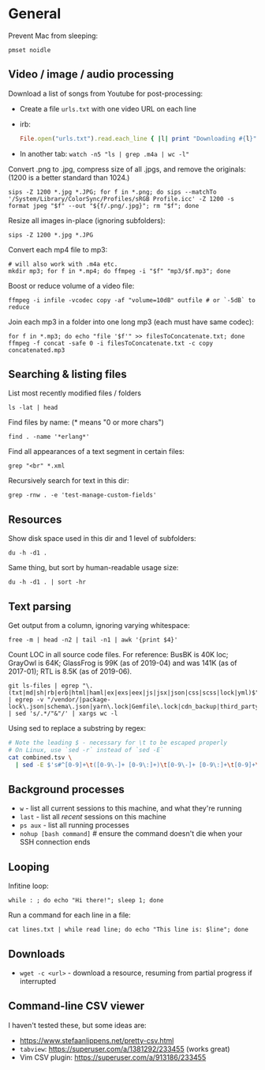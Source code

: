 # General

Prevent Mac from sleeping:

    pmset noidle


## Video / image / audio processing

Download a list of songs from Youtube for post-processing:

  - Create a file `urls.txt` with one video URL on each line

  - irb:
    ```rb
    File.open("urls.txt").read.each_line { |l| print "Downloading #{l}"; `youtube-dl -f140 #{l}`; sleep 10 }
    ```

  - In another tab: `watch -n5 "ls | grep .m4a | wc -l"`

Convert .png to .jpg, compress size of all .jpgs, and remove the originals:
(1200 is a better standard than 1024.)

    sips -Z 1200 *.jpg *.JPG; for f in *.png; do sips --matchTo '/System/Library/ColorSync/Profiles/sRGB Profile.icc' -Z 1200 -s format jpeg "$f" --out "${f/.png/.jpg}"; rm "$f"; done

Resize all images in-place (ignoring subfolders):

    sips -Z 1200 *.jpg *.JPG

Convert each mp4 file to mp3:

    # will also work with .m4a etc.
    mkdir mp3; for f in *.mp4; do ffmpeg -i "$f" "mp3/$f.mp3"; done

Boost or reduce volume of a video file:

    ffmpeg -i infile -vcodec copy -af "volume=10dB" outfile # or `-5dB` to reduce

Join each mp3 in a folder into one long mp3 (each must have same codec):

    for f in *.mp3; do echo "file '$f'" >> filesToConcatenate.txt; done
    ffmpeg -f concat -safe 0 -i filesToConcatenate.txt -c copy concatenated.mp3


## Searching & listing files

List most recently modified files / folders

    ls -lat | head

Find files by name: (* means "0 or more chars")

    find . -name '*erlang*'

Find all appearances of a text segment in certain files:

    grep "<br" *.xml

Recursively search for text in this dir:

    grep -rnw . -e 'test-manage-custom-fields'


## Resources

Show disk space used in this dir and 1 level of subfolders:

    du -h -d1 .

Same thing, but sort by human-readable usage size:

    du -h -d1 . | sort -hr


## Text parsing

Get output from a column, ignoring varying whitespace:

    free -m | head -n2 | tail -n1 | awk '{print $4}'

Count LOC in all source code files. For reference: BusBK is 40K loc; GrayOwl is 64K; GlassFrog is 99K (as of 2019-04) and was 141K (as of 2017-01);  RTL is 8.5K (as of 2019-06).

    git ls-files | egrep "\.(txt|md|sh|rb|erb|html|haml|ex|exs|eex|js|jsx|json|css|scss|lock|yml)$" | egrep -v "/vendor/|package-lock\.json|schema\.json|yarn\.lock|Gemfile\.lock|cdn_backup|third_party" | sed 's/.*/"&"/' | xargs wc -l

Using sed to replace a substring by regex:

```sh
# Note the leading $ - necessary for \t to be escaped properly
# On Linux, use `sed -r` instead of `sed -E`
cat combined.tsv \
  | sed -E $'s#^[0-9]+\t([0-9\-]+ [0-9\:]+)\t[0-9\-]+ [0-9\:]+\t[0-9]+\t[A-z\-]+\t([0-9\.]+)\t[A-z0-9]+\t[A-z]+\t([A-z0-9\/\.]+)\t#\\3\t\\1\t#g'
```


## Background processes

- `w` - list all current sessions to this machine, and what they're running
- `last` - list all *recent* sessions on this machine
- `ps aux` - list all running processes
- `nohup [bash command]` # ensure the command doesn't die when your SSH connection ends


## Looping

Infitine loop:

    while : ; do echo "Hi there!"; sleep 1; done

Run a command for each line in a file:

    cat lines.txt | while read line; do echo "This line is: $line"; done


## Downloads

- `wget -c <url>` - download a resource, resuming from partial progress if interrupted


## Command-line CSV viewer

I haven't tested these, but some ideas are:

- https://www.stefaanlippens.net/pretty-csv.html
- `tabview`: https://superuser.com/a/1381292/233455 (works great)
- Vim CSV plugin: https://superuser.com/a/913186/233455

